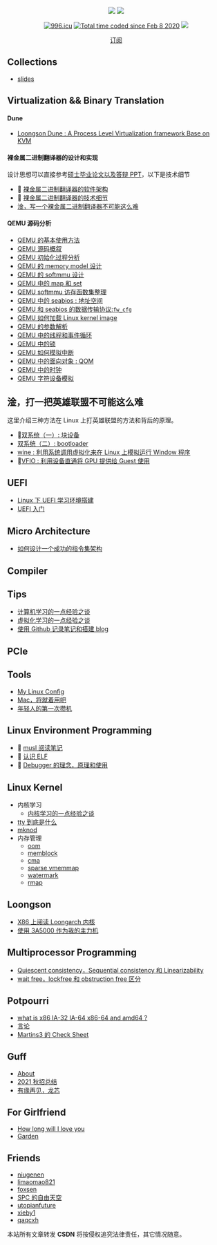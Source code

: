 <p align="center">
  <p align="center">
      <img src="https://github-readme-stats.vercel.app/api?username=Martins3&count_private=true" />
      <img src="https://repobeats.axiom.co/api/embed/204d4f971425aa6d3eac4ea0bff2787d28d999a2.svg" />
  </p>
  <p align="center">
    <a href="https://996.icu"><img src="https://img.shields.io/badge/link-996.icu-red.svg" alt="996.icu" /></a>
    <a href="https://wakatime.com/@7be5bddf-f650-4cd0-a1d5-02c16f6a74f4"><img src="https://wakatime.com/badge/user/21daab89-a694-4970-88ed-a7d264a380e4.svg" alt="Total time coded since Feb 8 2020" /></a>
    <a href="https://github.com/Martins3/Martins3.github.io/commits/master"><img src="https://img.shields.io/github/commit-activity/w/martins3/martins3.github.io"></a>
  </p>
  <p align="center">
    <a href="https://martins3.substack.com">订阅</a>
  </p>
</p>

## Collections
- [slides](https://martins3.github.io/slides/)

## Virtualization && Binary Translation
#### Dune
- [Loongson Dune : A Process Level Virtualization framework Base on KVM](https://github.com/Martins3/loongson-dune)

#### 裸金属二进制翻译器的设计和实现
设计思想可以直接参考[硕士毕业论文以及答辩 PPT](https://github.com/Martins3/Bare-Metal-Binary-Translator)，以下是技术细节
- 🚧 [裸金属二进制翻译器的软件架构](./bmbt/2-arch.md)
- 🚧 [裸金属二进制翻译器的技术细节](./bmbt/3-tech.md)
- [淦，写一个裸金属二进制翻译器不可能这么难](./bmbt/4-emotion.md)

#### QEMU 源码分析
- [QEMU 的基本使用方法](./qemu/manual.md)
- [QEMU 源码概叙](./qemu/introduction.md)
- [QEMU 初始化过程分析](./qemu/init.md)
- [QEMU 的 memory model 设计](./qemu/memory.md)
- [QEMU 的 softmmu 设计](./qemu/softmmu.md)
- [QEMU 中的 map 和 set](./qemu/map.md)
- [QEMU softmmu 访存函数集整理](./qemu/softmmu-functions.md)
- [QEMU 中的 seabios : 地址空间](./qemu/bios-memory.md)
- [QEMU 和 seabios 的数据传输协议:`fw_cfg`](./qemu/fw_cfg.md)
- [QEMU 如何加载 Linux kernel image](./qemu/load-kernel-image.md)
- [QEMU 的参数解析](./qemu/options.md)
- [QEMU 中的线程和事件循环](./qemu/threads.md)
- [QEMU 中的锁](./qemu/cpus.md)
- [QEMU 如何模拟中断](./qemu/interrupt.md)
- [QEMU 中的面向对象 : QOM](./qemu/qom.md)
- [QEMU 中的时钟](./qemu/timer.md)
- [QEMU 字符设备模拟](./qemu/char.md)
<!-- - 🚧 [QEMU 二进制翻译基础](./qemu/tcg.md) -->
<!-- - 🚧 [QEMU 时钟模拟](./qemu/timer.md) -->
<!-- - 🚧 [QEMU 如何模拟 PCI 设备](./qemu/pci.md) -->
<!-- - 🚧 [seabios 源码分析](./qemu/seabios.md) -->
<!-- - 🚧 [QEMU Hash Table 设计](./qemu/qht.md) -->
<!-- - 🚧 [QEMU Hotplug 和 Reset](./qemu/reset.md) -->
<!-- 介绍 libvirt -->

## 淦，打一把英雄联盟不可能这么难
这里介绍三种方法在 Linux 上打英雄联盟的方法和背后的原理。

- 🚧[双系统（一）: 块设备](./lol/blockdev.md)
- [双系统（二）: bootloader](./lol/grub.md)
- [wine : 利用系统调用虚拟化来在 Linux 上模拟运行 Window 程序](./lol/wine.md)
- 🚧[VFIO : 利用设备直通将 GPU 提供给 Guest 使用](./lol/vfio.md)

## UEFI
- [Linux 下 UEFI 学习环境搭建](./uefi/uefi-linux.md)
- [UEFI 入门](./uefi/uefi-beginner.md)

## Micro Architecture

- [如何设计一个成功的指令集架构](./cpu/arch-design.md)
<!-- - 如何设计一个 Hypervisor，通过对比 HyperV, Xen 和 ESXi -->
<!-- - 如何设计一个虚拟化指令 -->

<!-- #### BOOM 源码阅读: 从静态 5 级 MIPS 流水线到乱序多发射 RISC-V CPU -->
<!-- - [准备工作]() -->

## Compiler

<!-- ### Lua 解释器源码分析 -->

## Tips
- [计算机学习的一点经验之谈](./learn-cs.md)
- [虚拟化学习的一点经验之谈](./learn-virtualization.md)
- [使用 Github 记录笔记和搭建 blog](./setup-github-pages.md)

## PCIe
<!-- - 🚧 [PCIe 的基本原理](.) -->
<!-- - 🚧 [Seabios 如何探测 PCIe](.) -->
<!-- - 🚧 [Linux Kernel 如何管理 PCIe 设备](./pci/kernel.md) -->
<!-- - 🚧 [QEMU 如何模拟 PCIe 设备](.) -->

## Tools
- [My Linux Config](https://martins3.github.io/My-Linux-Config/)
- [Mac，将就着用吧](./mac.md)
- [年轻人的第一次攒机](./hw/machine.md)

## Linux Environment Programming
- 🚧 [musl 阅读笔记](./linux/musl.md)
- 🚧 [认识 ELF](./linux/elf.md)
- 🚧 [Debugger 的理念，原理和使用](./linux/gdb.md)

## Linux Kernel
- 内核学习
  - [内核学习的一点经验之谈](./kernel/learn-linux-kernel.md)
  <!-- - 熟悉基本使用 /proc /sys -->
  <!-- - 使用 ebpf 来学习内核 -->
  <!-- - 使用 flamegraph 来学习内核 -->
  <!-- - 使用 perf scirpts 来学习内核 -->
  <!-- - 各种 fuzzer -->
  <!-- - 各种 tlpi 学习内核，搭建一个更加清楚的 tlpi 环境 -->
  <!-- - [使用 QEMU, FlameGraph 和 bpftrace 阅读内核](./kernel/tips-reading-kernel.md) -->
- [tty 到底是什么](./kernel/tty.md)
- [mknod](./kernel/mknod.md)
- 内存管理
  - [oom](./kernel/mm-oom.md)
  - [memblock](./kernel/mm-memblock.md)
  - [cma](./kernel/mm-cma.md)
  - [sparse vmemmap](./kernel/mm-vmemmap.md)
  - [watermark](./kernel/mm-watermark.md)
  - [rmap](./kernel/mm-rmap.md)
  <!-- - [singal 和 syscall restart](./kernel/signal-pending.md) -->
<!-- -  🚧 [folio](./kernel/mm-folio.md) -->
<!-- - [swap](./kernel/swap.md) -->
<!-- - [为什么 Linux 6.0 相比于 Linux 0.1 复杂那么多](./kernel/why-so-complex.md) -->
<!-- - 🚧 [syscall](./kernel/syscall.md) -->
<!-- -  🚧 [Linux 设备模型](./kernel/device.md) -->
<!-- - [irq domain](./kernel/irq-domain.md) -->
<!-- -  🚧 [LWN 阅读笔记](./lwn.md) -->
<!-- -  🚧 [softirq](./kernel/softirq.md) -->
<!-- - [iommu 基本原理介绍](.) -->
<!-- - /proc/cpuinfo -->
<!-- - kvm -->
<!--   - shadow page table -->
<!--   - nested virtualization -->
<!-- - page fault 总结 -->

<!-- ## Database -->
<!-- - [leveldb 源码分析](./database/leveldb.md) -->

## Loongson
- [X86 上阅读 Loongarch 内核](./loongarch/hacking-ccls.md)
- [使用 3A5000 作为我的主力机](./loongarch/neovim.md)

## Multiprocessor Programming
- [Quiescent consistency，Sequential consistency 和 Linearizability](./concurrent/linearizability.md)
- [wait free，lockfree 和 obstruction free 区分](./concurrent/lock-free.md)
<!-- - 🚧 [memory model](./concurrent/memory-model.md) -->
<!-- - 🚧 [volatile 关键字说明](./concurrent/volatile.md) -->

## Potpourri
- [what is x86 IA-32 IA-64 x86-64 and amd64 ?](./x86-names.md)
- [言论](./words.md)
- [Martins3 的 Check Sheet](./sheet.md)

## Guff
- [About](./abaaba/about.md)
- [2021 秋招总结](./abaaba/job.md)
- [有缘再见，龙芯](./abaaba/loongson.md)

## For Girlfriend
- [How long will I love you](https://martins3.github.io/theday/)
- [Garden](http://martins3.gitee.io/garden/)

## Friends
- [niugenen](https://niugenen.github.io/)
- [limaomao821](https://limaomao821.github.io/)
- [foxsen](https://foxsen.github.io)
- [SPC 的自由天空](https://blog.spcsky.com/)
- [utopianfuture](https://utopianfuture.github.io/)
- [xieby1](https://xieby1.github.io/)
- [qaqcxh](https://qaqcxh.github.io/Blogs/)


<!-- @todo 将 blog 再完善一下，然后投稿到 https://github.com/timqian/chinese-independent-blogs -->

<script src="https://giscus.app/client.js"
        data-repo="martins3/martins3.github.io"
        data-repo-id="MDEwOlJlcG9zaXRvcnkyOTc4MjA0MDg="
        data-category="Show and tell"
        data-category-id="MDE4OkRpc2N1c3Npb25DYXRlZ29yeTMyMDMzNjY4"
        data-mapping="pathname"
        data-reactions-enabled="1"
        data-emit-metadata="0"
        data-theme="light"
        data-lang="zh-CN"
        crossorigin="anonymous"
        async>
</script>

本站所有文章转发 **CSDN** 将按侵权追究法律责任，其它情况随意。

